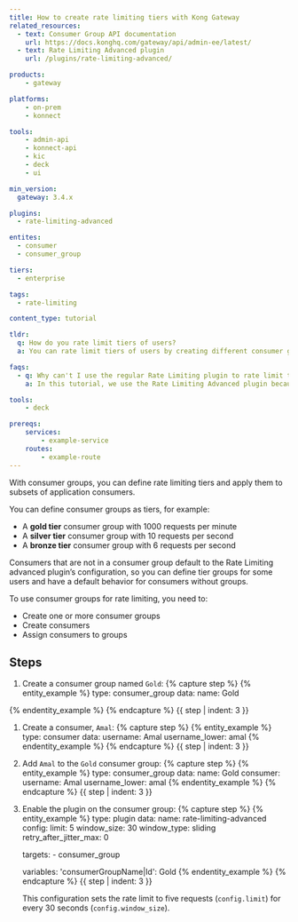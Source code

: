 ```yaml
---
title: How to create rate limiting tiers with Kong Gateway
related_resources:
  - text: Consumer Group API documentation
    url: https://docs.konghq.com/gateway/api/admin-ee/latest/
  - text: Rate Limiting Advanced plugin
    url: /plugins/rate-limiting-advanced/

products:
    - gateway

platforms:
    - on-prem
    - konnect

tools:
    - admin-api
    - konnect-api
    - kic
    - deck
    - ui

min_version:
  gateway: 3.4.x

plugins: 
  - rate-limiting-advanced

entites:
  - consumer
  - consumer_group

tiers:
  - enterprise

tags:
  - rate-limiting

content_type: tutorial

tldr: 
  q: How do you rate limit tiers of users?
  a: You can rate limit tiers of users by creating different consumer groups, assigning consumers to those groups, and then configure the Rate Limiting Advanced plugin to limit the requests.

faqs:
  - q: Why can't I use the regular Rate Limiting plugin to rate limit tiers of consumers?
    a: In this tutorial, we use the Rate Limiting Advanced plugin because it supports sliding windows, which we use to apply the rate limiting logic while taking into account previous hit rates (from the window that immediately precedes the current) using a dynamic weight.

tools:
    - deck

prereqs:
    services:
        - example-service
    routes:
        - example-route
---
```


With consumer groups, you can define rate limiting tiers and apply them to subsets of application consumers.

You can define consumer groups as tiers, for example:

* A **gold tier** consumer group with 1000 requests per minute
* A **silver tier** consumer group with 10 requests per second
* A **bronze tier** consumer group with 6 requests per second
  
Consumers that are not in a consumer group default to the Rate Limiting advanced plugin’s configuration, so you can define tier groups for some users and have a default behavior for consumers without groups.

To use consumer groups for rate limiting, you need to:

* Create one or more consumer groups
* Create consumers
* Assign consumers to groups

## Steps

1. Create a consumer group named `Gold`:
{% capture step %}
  {% entity_example %}
    type: consumer_group
    data:
      name: Gold
  
  {% endentity_example %}
{% endcapture %}
{{ step | indent: 3 }}

1. Create a consumer, `Amal`:
{% capture step %}
   {% entity_example %}
    type: consumer
    data:
      username: Amal
      username_lower: amal
   {% endentity_example %}
{% endcapture %}
{{ step | indent: 3 }}

1. Add `Amal` to the `Gold` consumer group:
{% capture step %}
  {% entity_example %}
    type: consumer_group
    data:
      name: Gold
      consumer:
        username: Amal
        username_lower: amal
  {% endentity_example %}
{% endcapture %}
{{ step | indent: 3 }}

1. Enable the plugin on the consumer group:
{% capture step %}
  {% entity_example %}
    type: plugin
    data:
      name: rate-limiting-advanced
      config:
        limit: 5
        window_size: 30
        window_type: sliding
        retry_after_jitter_max: 0
 
    targets:
        - consumer_group

    variables:
      'consumerGroupName|Id': Gold
  {% endentity_example %}
{% endcapture %}
{{ step | indent: 3 }}

    This configuration sets the rate limit to five requests (`config.limit`) for every 30 seconds (`config.window_size`).
